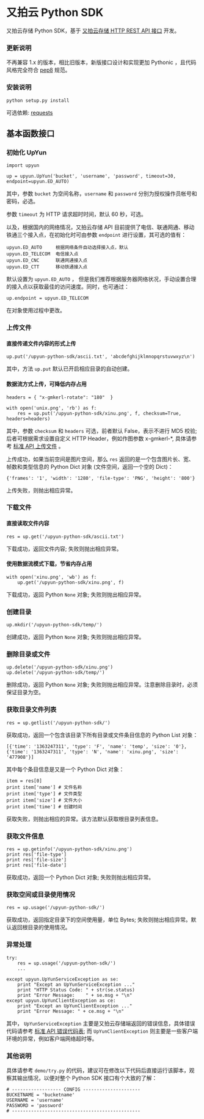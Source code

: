 # 又拍云 Python SDK

又拍云存储 Python SDK，基于 [又拍云存储 HTTP REST API 接口](http://wiki.upyun.com/index.php?title=HTTP_REST_API%E6%8E%A5%E5%8F%A3) 开发。

### 更新说明

不再兼容 1.x 的版本，相比旧版本，新版接口设计和实现更加 Pythonic ，且代码风格完全符合 [pep8](https://pypi.python.org/pypi/pep8) 规范。

### 安装说明

```
python setup.py install
```

可选依赖: [requests](https://github.com/kennethreitz/requests)

## 基本函数接口

### 初始化 UpYun

````
import upyun

up = upyun.UpYun('bucket', 'username', 'password', timeout=30, endpoint=upyun.ED_AUTO)
````

其中，参数 `bucket` 为空间名称，`username` 和 `password` 分别为授权操作员帐号和密码，必选。

参数 `timeout` 为 HTTP 请求超时时间，默认 60 秒，可选。

以及，根据国内的网络情况，又拍云存储 API 目前提供了电信、联通网通、移动铁通三个接入点，在初始化时可由参数 `endpoint` 进行设置，其可选的值有：

````
upyun.ED_AUTO     根据网络条件自动选择接入点，默认
upyun.ED_TELECOM  电信接入点
upyun.ED_CNC      联通网通接入点
upyun.ED_CTT      移动铁通接入点
````

默认设置为 `upyun.ED_AUTO` ， 但是我们推荐根据服务器网络状况，手动设置合理的接入点以获取最佳的访问速度。同时，也可通过：

````
up.endpoint = upyun.ED_TELECOM
````

在对象使用过程中更改。

### 上传文件

#### 直接传递文件内容的形式上传

````
up.put('/upyun-python-sdk/ascii.txt', 'abcdefghijklmnopqrstuvwxyz\n')
````

其中，方法 `up.put` 默认已开启相应目录的自动创建。

#### 数据流方式上传，可降低内存占用

````
headers = { "x-gmkerl-rotate": "180"  }

with open('unix.png', 'rb') as f:
    res = up.put('/upyun-python-sdk/xinu.png', f, checksum=True, headers=headers)
````

其中，参数 `checksum` 和 `headers` 可选，前者默认 False，表示不进行 MD5 校验; 后者可根据需求设置自定义 HTTP Header，例如作图参数 x-gmkerl-*, 具体请参考 [标准 API 上传文件](http://wiki.upyun.com/index.php?title=%E6%A0%87%E5%87%86API%E4%B8%8A%E4%BC%A0%E6%96%87%E4%BB%B6) 。

上传成功，如果当前空间是图片空间，那么 `res` 返回的是一个包含图片长、宽、帧数和类型信息的 Python Dict 对象 (文件空间，返回一个空的 Dict)：

````
{'frames': '1', 'width': '1280', 'file-type': 'PNG', 'height': '800'}
````

上传失败，则抛出相应异常。

### 下载文件

#### 直接读取文件内容

````
res = up.get('/upyun-python-sdk/ascii.txt')
````

下载成功，返回文件内容; 失败则抛出相应异常。

#### 使用数据流模式下载，节省内存占用

````
with open('xinu.png', 'wb') as f:
    up.get('/upyun-python-sdk/xinu.png', f)
````

下载成功，返回 Python `None` 对象; 失败则抛出相应异常。

### 创建目录

````
up.mkdir('/upyun-python-sdk/temp/')
````

创建成功，返回 Python `None` 对象; 失败则抛出相应异常。

### 删除目录或文件

````
up.delete('/upyun-python-sdk/xinu.png')
up.delete('/upyun-python-sdk/temp/')
````

删除成功，返回 Python `None` 对象; 失败则抛出相应异常。注意删除目录时，必须保证目录为空。

### 获取目录文件列表

````
res = up.getlist('/upyun-python-sdk/')
````

获取成功，返回一个包含该目录下所有目录或文件条目信息的 Python List 对象：

````
[{'time': '1363247311', 'type': 'F', 'name': 'temp', 'size': '0'}, {'time': '1363247311', 'type': 'N', 'name': 'xinu.png', 'size': '477908'}]
````

其中每个条目信息是又是一个 Python Dict 对象：

````
item = res[0]
print item['name'] # 文件名称
print item['type'] # 文件类型
print item['size'] # 文件大小
print item['time'] # 创建时间
````

获取失败，则抛出相应的异常。该方法默认获取根目录列表信息。

### 获取文件信息

````
res = up.getinfo('/upyun-python-sdk/xinu.png')
print res['file-type']
print res['file-size']
print res['file-date']
````

获取成功，返回一个 Python Dict 对象; 失败则抛出相应异常。

### 获取空间或目录使用情况

````
res = up.usage('/upyun-python-sdk/')
````

获取成功，返回指定目录下的空间使用量，单位 Bytes; 失败则抛出相应异常。默认返回根目录的使用情况。

### 异常处理

````
try:
    res = up.usage('/upyun-python-sdk/')
    ...

except upyun.UpYunServiceException as se:
    print "Except an UpYunServiceException ..."
    print "HTTP Status Code: " + str(se.status)
    print "Error Message:    " + se.msg + "\n"
except upyun.UpYunClientException as ce:
    print "Except an UpYunClientException ..."
    print "Error Message: " + ce.msg + "\n"
````

其中， `UpYunServiceException` 主要是又拍云存储端返回的错误信息，具体错误代码请参考 [标准 API 错误代码表](http://wiki.upyun.com/index.php?title=%E6%A0%87%E5%87%86API%E9%94%99%E8%AF%AF%E4%BB%A3%E7%A0%81%E8%A1%A8); 而 `UpYunClientException` 则主要是一些客户端环境的异常，例如客户端网络超时等。

### 其他说明

具体请参考 `demo/try.py` 的代码，建议可在修改以下代码后直接运行该脚本，观察其输出情况，以便对整个 Python SDK 接口有个大致的了解：

````
# ------------------ CONFIG ---------------------
BUCKETNAME = 'bucketname'
USERNAME = 'username'
PASSWORD = 'password'
# -----------------------------------------------
````
